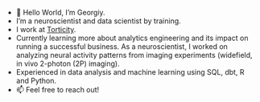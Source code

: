 - 👋 Hello World, I’m Georgiy.
- I’m a neuroscientist and data scientist by training.
- I work at [Torticity](https://torticity.com/).
- Currently learning more about analytics engineering and its impact on running a successful business. As a neuroscientist, I worked on analyzing neural activity patterns from imaging experiments (widefield, in vivo 2-photon (2P) imaging).
- Experienced in data analysis and machine learning using SQL, dbt, R and Python.
- 📫 Feel free to reach out!
